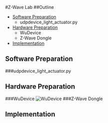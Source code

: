 #Z-Wave Lab
##Outline
* [Software Preparation](#software-preparation)
  * udpdevice_light_actuator.py
* [Hardware Preparation](#hardware-preparation)
  * WuDevice
  * Z-Wave Dongle
* [Implementation](#implementation)


Software Preparation
--------------------
###udpdevice_light_actuator.py

Hardware Preparation
--------------------
###WuDevice
![WuDevice](/img/WuDevice.jpg "WuDevice")
###Z-Wave Dongle

Implementation
--------------------
